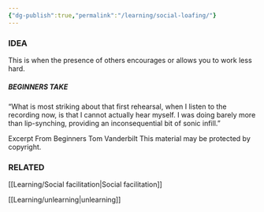 ```yaml
---
{"dg-publish":true,"permalink":"/learning/social-loafing/"}
---
```


### IDEA
This is when the presence of others encourages or allows you to work less hard.

##### BEGINNERS TAKE
“What is most striking about that first rehearsal, when I listen to the recording now, is that I cannot actually hear myself. I was doing barely more than lip-synching, providing an inconsequential bit of sonic infill.”

Excerpt From
Beginners
Tom Vanderbilt
This material may be protected by copyright.

### RELATED
[[Learning/Social facilitation\|Social facilitation]]

[[Learning/unlearning\|unlearning]]